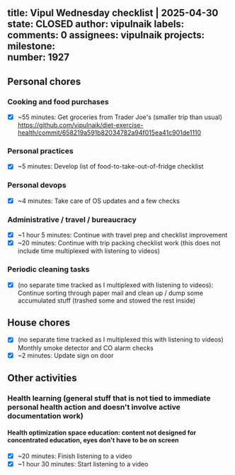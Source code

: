 title:	Vipul Wednesday checklist | 2025-04-30
state:	CLOSED
author:	vipulnaik
labels:	
comments:	0
assignees:	vipulnaik
projects:	
milestone:	
number:	1927
--
## Personal chores

### Cooking and food purchases

- [x] ~55 minutes: Get groceries from Trader Joe's (smaller trip than usual) https://github.com/vipulnaik/diet-exercise-health/commit/658219a591b82034782a94f015ea41c901de1110

### Personal practices

- [x] ~5 minutes: Develop list of food-to-take-out-of-fridge checklist

### Personal devops

- [x] ~4 minutes: Take care of OS updates and a few checks

### Administrative / travel / bureaucracy

- [x] ~1 hour 5 minutes: Continue with travel prep and checklist improvement
- [x] ~20 minutes: Continue with trip packing checklist work (this does not include time multiplexed with listening to videos)

### Periodic cleaning tasks

- [x] (no separate time tracked as I multiplexed with listening to videos): Continue sorting through paper mail and clean up / dump some accumulated stuff (trashed some and stowed the rest inside)

## House chores

- [x] (no separate time tracked as I multiplexed this with listening to videos) Monthly smoke detector and CO alarm checks
- [x] ~2 minutes: Update sign on door

## Other activities

### Health learning (general stuff that is not tied to immediate personal health action and doesn't involve active documentation work)

#### Health optimization space education: content not designed for concentrated education, eyes don't have to be on screen

- [x] ~20 minutes: Finish listening to a video
- [x] ~1 hour 30 minutes: Start listening to a video
